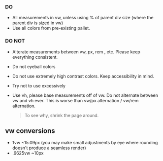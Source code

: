 ### DO ###
- All measurements in vw, unless using % of parent div size (where the parent div is sized in vw)
- Use all colors from pre-existing pallet.

### DO NOT ###
- Alterate measurements between vw, px, rem , etc. Please keep everything consistent.
- Do not eyeball colors
- Do not use extremely high contrast colors. Keep accessibility in mind.
- Try not to use excessively

- Use vh, please base measurements off of vw. Do not alternate between vw and vh ever. This is worse than vw/px alternation / vw/rem alternation.
    > To see why, shrink the page around.

## vw conversions ###
- 1vw ~15.09px (you may make small adjustments by eye where rounding doesn't produce a seamless render)
- .6625vw ~10px